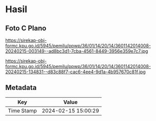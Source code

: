 # Hasil

## Foto C Plano

https://sirekap-obj-formc.kpu.go.id/5945/pemilu/ppwp/36/01/14/20/14/3601142014008-20240215-003149--ad8bc3d1-7cba-4561-8449-3956e359e7c7.jpg

https://sirekap-obj-formc.kpu.go.id/5945/pemilu/ppwp/36/01/14/20/14/3601142014008-20240215-134831--d83c88f7-cac6-4ee4-9d1a-4b957670c81f.jpg


## Metadata

| Key        | Value               |
| ---------- | ------------------- |
| Time Stamp | 2024-02-15 15:00:29 |



